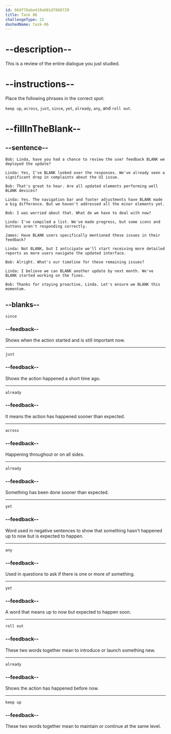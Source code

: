 ```yaml
---
id: 66df70abe410a681d7868729
title: Task 86
challengeType: 22
dashedName: task-86
---
```


<!-- REVIEW -->

# --description--

This is a review of the entire dialogue you just studied.

# --instructions--

Place the following phrases in the correct spot:

`keep up`, `across`, `just`,  `since`, `yet`, `already`, `any`, and `roll out`.

# --fillInTheBlank--

## --sentence--

`Bob: Linda, have you had a chance to review the user feedback BLANK we deployed the update?`

`Linda: Yes, I've BLANK looked over the responses. We've already seen a significant drop in complaints about the UI issue.`

`Bob: That's great to hear. Are all updated elements performing well BLANK devices?`

`Linda: Yes. The navigation bar and footer adjustments have BLANK made a big difference. But we haven't addressed all the minor elements yet.`

`Bob: I was worried about that. What do we have to deal with now?`

`Linda: I've compiled a list. We've made progress, but some icons and buttons aren't responding correctly.`

`James: Have BLANK users specifically mentioned these issues in their feedback?`

`Linda: Not BLANK, but I anticipate we'll start receiving more detailed reports as more users navigate the updated interface.`

`Bob: Alright. What's our timeline for these remaining issues?`

`Linda: I believe we can BLANK another update by next month. We've BLANK started working on the fixes.`

`Bob: Thanks for staying proactive, Linda. Let's ensure we BLANK this momentum.`

## --blanks--

`since`

### --feedback--

Shows when the action started and is still important now.

---

`just`

### --feedback--

Shows the action happened a short time ago.

---

`already`

### --feedback--

It means the action has happened sooner than expected.

---

`across`

### --feedback--

Happening throughout or on all sides.

---

`already`

### --feedback--

Something has been done sooner than expected.

---

`yet`

### --feedback--

Word used in negative sentences to show that something hasn't happened up to now but is expected to happen.

---

`any`

### --feedback--

Used in questions to ask if there is one or more of something.

---

`yet`

### --feedback--

A word that means up to now but expected to happen soon.

---

`roll out`

### --feedback--

These two words together mean to introduce or launch something new.

---

`already`

### --feedback--

Shows the action has happened before now.

---

`keep up`

### --feedback--

These two words together mean to maintain or continue at the same level.
